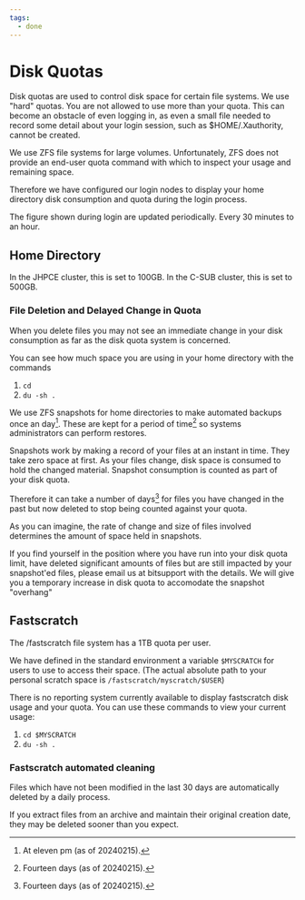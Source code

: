 ```yaml
---
tags:
  - done
---
```

# Disk Quotas

Disk quotas are used to control disk space for certain file systems. We use "hard" quotas. You are not allowed to use more than your quota.  This can become an obstacle of even logging in, as even a small file needed to record some detail about your login session, such as $HOME/.Xauthority, cannot be created.

We use ZFS file systems for large volumes. Unfortunately, ZFS does not provide an end-user quota command with which to inspect your usage and remaining space.

Therefore we have configured our login nodes to display your home directory disk consumption and quota during the login process.

The figure shown during login are updated periodically. Every 30 minutes to an hour.

## Home Directory

In the JHPCE cluster, this is set to 100GB.
In the C-SUB cluster, this is set to 500GB.


### File Deletion and Delayed Change in Quota

When you delete files you may not see an immediate change in your disk consumption as far as the disk quota system is concerned.

You can see how much space you are using in your home directory with the commands

1. `cd`
2. `du -sh .`

We use ZFS snapshots for home directories to make automated backups once an day[^1]. These are kept for a period of time[^2] so systems administrators can perform restores.

[^1]: At eleven pm (as of 20240215).
[^2]: Fourteen days (as of 20240215).

Snapshots work by making a record of your files at an instant in time.  They take zero space at first. As your files change, disk space is consumed to hold the changed material. Snapshot consumption is counted as part of your disk quota.

Therefore it can take a number of days[^2] for files you have changed in the past but now deleted to stop being counted against your quota.

As you can imagine, the rate of change and size of files involved determines the amount of space held in snapshots.

If you find yourself in the position where you have run into your disk quota limit, have deleted significant amounts of files but are still impacted by your snapshot'ed files, please email us at bitsupport with the details. We will give you a temporary increase in disk quota to accomodate the snapshot "overhang"


## Fastscratch

The /fastscratch file system has a 1TB quota per user.

We have defined in the standard environment a variable `$MYSCRATCH` for users to use to access their space. (The actual absolute path to your personal scratch space is `/fastscratch/myscratch/$USER`)

There is no reporting system currently available to display fastscratch disk usage and your quota. You can use these commands to view your current usage:

1. `cd $MYSCRATCH`
2. `du -sh .`

### Fastscratch automated cleaning

Files which have not been modified in the last 30 days are automatically deleted by a daily process.

If you extract files from an archive and maintain their original creation date, they may be deleted sooner than you expect. 
